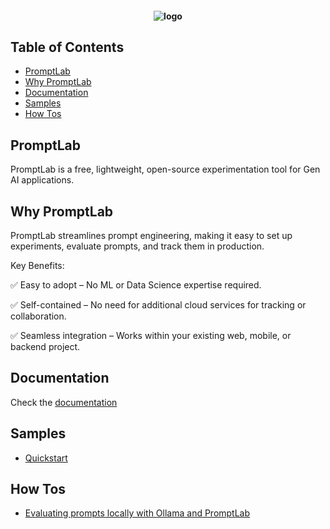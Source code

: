 <h4 align="center">
    <img alt="logo" src="https://raw.githubusercontent.com/imum-ai/promptlab/main/img/banner.png" style="">
</h4>

## Table of Contents
- [PromptLab](#promptlab)
- [Why PromptLab](#why-promptlab)
- [Documentation](#documentation)
- [Samples](#samples)
- [How Tos](#samples)

## PromptLab

PromptLab is a free, lightweight, open-source experimentation tool for Gen AI applications. 

## Why PromptLab

PromptLab streamlines prompt engineering, making it easy to set up experiments, evaluate prompts, and track them in production.

Key Benefits:

✅ Easy to adopt – No ML or Data Science expertise required.

✅ Self-contained – No need for additional cloud services for tracking or collaboration.

✅ Seamless integration – Works within your existing web, mobile, or backend project.

## Documentation

Check the [documentation](https://github.com/imum-ai/promptlab/blob/main/docs/README.md)

## Samples

- [Quickstart](https://github.com/imum-ai/promptlab/tree/main/samples/quickstart)

## How Tos

- [Evaluating prompts locally with Ollama and PromptLab](https://www.linkedin.com/pulse/evaluating-prompts-locally-ollama-promptlab-raihan-alam-i2iic)